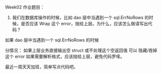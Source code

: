 
Week02 作业题目：
1. 我们在数据库操作的时候，比如 dao 层中当遇到一个 sql.ErrNoRows 的时候，是否应该 Wrap 这个 error，抛给上层。为什么，应该怎么做请写出代码？

如果 dao 层中当遇到一个 sql.ErrNoRows 的时候

分情况：
如果上层业务直接输出空 struct 或不处理这个空返回值
可以 隐藏/吞掉 这个 error
如果需要解析格式，应该抛给上层，避免代码罗嗦。

最近一周天天加班，简单写点代码吧。

